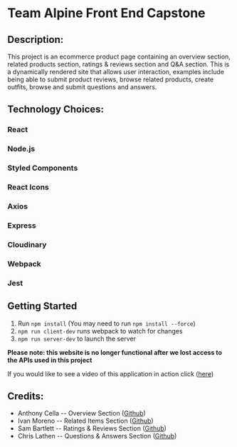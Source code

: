 # Team Alpine Front End Capstone

## Description:
This project is an ecommerce product page containing an overview section, related products section, ratings & reviews section and Q&A section. This is a dynamically rendered site that allows user interaction, examples include being able to submit product reviews, browse related products, create outfits, browse and submit questions and answers.

## Technology Choices:
### React
### Node.js
### Styled Components
### React Icons
### Axios
### Express
### Cloudinary
### Webpack
### Jest


## Getting Started
1. Run `npm install` (You may need to run `npm install --force`)
2. `npm run client-dev` runs webpack to watch for changes
3. `npm run server-dev` to launch the server

**Please note: this website is no longer functional after we lost access to the APIs used in this project**

If you would like to see a video of this application in action click ([here](https://www.linkedin.com/feed/update/urn:li:activity:6965127654752583680/))


## Credits:
- Anthony Cella -- Overview Section ([Github](https://github.com/anthonycella))
- Ivan Moreno -- Related Items Section ([Github](https://github.com/imore85))
- Sam Bartlett -- Ratings & Reviews Section ([Github](https://github.com/samkbe))
- Chris Lathen -- Questions & Answers Section ([Github](https://github.com/clathen))
